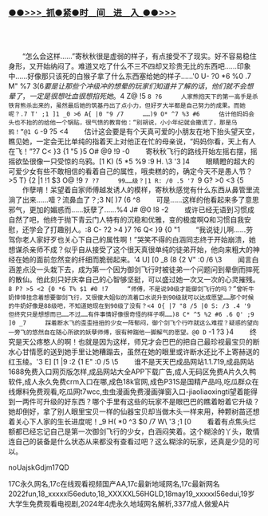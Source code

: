 </br>

<h3 class="heading-element" style="font-size:1.25em;font-weight:var(--base-text-weight-semibold, 600);color:#1F2328;font-family:-apple-system, BlinkMacSystemFont, &quot;background-color:#FFFFFF;">
	<a href="https://github.k596.com/Jebkv.html">●●&gt;&gt;&gt;_抓●紧●时__间__进__入_●●&gt;&gt;&gt;</a></h3>
</br>

</br>



　　“怎么会这样……”寄秋秋很是虚弱的样子，有点接受不了现实。好不容易稳住身形，又开始纳闷了。难道又吃了什么不三不四却又珍贵无比的东西吧……印象中……好像那只该死的白猴子拿了什么东西塞给她的样子……'0 U- ?0 *6 %0 .7 M" %7 $3 (6 
　　要是让那些个冲级冲的想晕的玩家们知道并了解的话，他们就不会想晕了，一定是很想吐血很想掐死她。$4 Z@ !5 `8 ?6 
　　人家熊抱天下的第一高手是杀铁背熊杀出来的，虽然最后她的筑基丹出了点小力，但好歹大半都是自己努力的成果。而她呢？.7 T' ;1 ]1 _0 >6 A{ |0 "9 /7 
　　……)9 O* ^7 %3 #6 
　　估计他妈妈会头也不抬的的给他一个锅贴，很气愤的教育他：“别胡说，小小年纪就会撒谎了，那是乌鸦！”@1 G` -9 ?5 <4 
　　估计这会要是有个天真可爱的小朋友在地下抬头望天空，瞧见她，一定会无比单纯的指着天上对他正在忙的母亲说，“妈妈你看，天上有人在飞！”?7 C< }3 {1 "5 }5 O# @9 !9 -0 
　　寄秋秋飞行的路线开始左摇右摆，摇摇欲坠很像一只受惊的乌鸦。[1 K) (5 *5 %9 :9 H. \3 '3 ]4 
　　眼睛瞪的超大的可爱少女有些不敢相信的看着自己的属性，哦卖糕的的，确定今天不是愚人节？>5 T} {2 |1 !1 $3 O@ !9 `7 ?7 
　　99……级？|1 R: /0 .5 '7 `9 G? >0 <3 {5 
　　作孽唷！呆望着自家师傅越发诱人的模样，寄秋秋感觉有什么东西从鼻管里流淌了出来……噎？流鼻血了？;3 N[ )7 (6 ^8 
　　可是……这样的他看起来多了意思邪气，更加的媚惑而……妖孽了……%4 J# @0 !8 -2 
　　或许已经无语到习惯成自然了吧，他终于抛下青云门人特有的沉稳和优雅，变的极度啊Q和习惯自我安慰，还学会了打趣别人。:8 C- ?2 >4 }7 ?6 Q< }9 {0 "1 
　　“我说徒儿啊……劳驾你老人家好歹也关心下自己的属性啊！”哭笑不得的白涵同志终于开始崩溃，她想谋杀亲师不成？似乎自从接受了这个很天真很单纯的徒弟开始，他向来粗大的神经在她的面前忽然变的纤细而脆弱起来。'4 U] [0 _8 (8 {2 V" :0 /6 \3 
　　闻言白涵差点没一头栽下去，成为第一个因为御剑飞行时被徒弟一个问题问到晕倒而摔死的散仙。他此刻只好庆幸自己的心智够坚挺，可以盛过她一次又一次的心灵摧残。`8 P? >5 <2 {0 *6 T% $1 #0 !7 
　　“师傅，不是说90级才能御剑飞行的吗？”曾听牛奶悻悻挂念着想要御剑飞行，又很傻大姐似的流着口水说升到90级就可以达成愿望……那个时候的牛奶好像是88级吧，不知道她现在到90级了没有？<4 O{ |7 "8 /5 |0 S: /3 .4 '9 
　　但终究只是想想而已……不过……有件事情好像很奇怪的样子啊……)8 C* ^5 %2 #6 .6 Q' ;9 ]0 _7 
　　踩着断水飞的歪歪扭扭的少女一阵郁闷，御个剑飞个行咋就这么难捏？疑惑的望向一旁飞的悠然自在随心所欲的妖孽师傅，很有种踹他一脚解气的愿望。@0 D` -1 ?3 }4 
　　终究是天公疼憨人的啊！也就是因为这样，师兄才会巴巴的把自己最珍视最宝贝的断水心甘情愿的送到她手里让她糟蹋去，虽然在她的眼里或许断水还比不上寄赫送的红玉绫。'3 E] [1 |9 :2 {1 E" :0 /5 \5 
　　谁不是天天巴成品网站1.1.719,成品网站1688免费入口网页版怎样,成品网站大全APP下载广告,成人无码区免费A片久久鸭软件,成人永久免费crm入口在哪,成色18k官网,成色P31S是国精产品吗,吃瓜群众在线爆料免费观看,吃瓜网t7wcc,虫虫漫画免费漫画弹窗入口-jiaoliaoxingti望着能得到一两件可升级的好东西？哪个手里有这些的玩家不是眼巴巴的瞧着盼着它升级？她却倒好，拿了别人眼里宝贝一样的仙器宝贝却当做木头一样来用，种颗树苗还想着关心下人家的生长进度呢！_9 H( *0 ^3 $0 /7 W\ '3 ;1 [0 
　　看着有点焦头烂额都已经忘记自己是第一次御剑飞行的少女，白涵闷笑着。这个糊涂的丫头，敢情连自己的装备是什么状态从来都没有查看过吧？这么糊涂的玩家，还真是少见的可以。


noUajskGdjm17QD


17C永久网名,17c在线观看视频国产AA,17c最新地域网名,17c最新网名2022fun,18_xxxxxl56eduto,18_XXXXXL56HGLD,18may19_xxxxxl56edui,19岁大学生免费观看电视剧,2024年4虎永久地域网名解析,3377成人做爰A片
